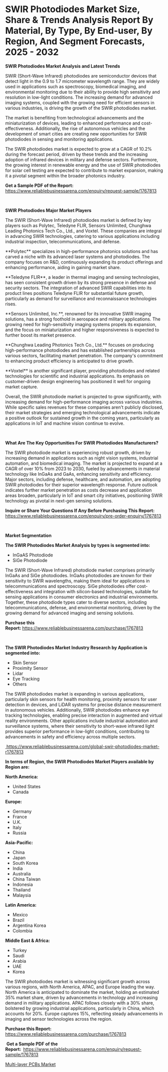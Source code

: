 <p><h1>SWIR Photodiodes Market Size, Share & Trends Analysis Report By Material, By Type, By End-user, By Region, And Segment Forecasts, 2025 - 2032</h1></p><p><strong>SWIR Photodiodes Market Analysis and Latest Trends</strong></p>
<p><p>SWIR (Short-Wave Infrared) photodiodes are semiconductor devices that detect light in the 0.9 to 1.7 micrometer wavelength range. They are widely used in applications such as spectroscopy, biomedical imaging, and environmental monitoring due to their ability to provide high sensitivity and resolution in low-light conditions. The increasing demand for advanced imaging systems, coupled with the growing need for efficient sensors in various industries, is driving the growth of the SWIR photodiodes market.</p><p>The market is benefiting from technological advancements and the miniaturization of devices, leading to enhanced performance and cost-effectiveness. Additionally, the rise of autonomous vehicles and the development of smart cities are creating new opportunities for SWIR photodiodes in sensing and monitoring applications. </p><p>The SWIR photodiodes market is expected to grow at a CAGR of 10.2% during the forecast period, driven by these trends and the increasing adoption of infrared devices in military and defense sectors. Furthermore, the growing interest in renewable energy and the use of SWIR photodiodes for solar cell testing are expected to contribute to market expansion, making it a pivotal segment within the broader photonics industry.</p></p>
<p><strong>Get a Sample PDF of the Report:&nbsp;</strong> <a href="https://www.reliablebusinessarena.com/enquiry/request-sample/1767813?utm_campaign=2231&utm_medium=2&utm_source=Github&utm_content=ia&utm_term=13022025&utm_id=swir-photodiodes">https://www.reliablebusinessarena.com/enquiry/request-sample/1767813</a></p>
<p>&nbsp;</p>
<p><strong>SWIR Photodiodes Major Market Players</strong></p>
<p><p>The SWIR (Short-Wave Infrared) photodiodes market is defined by key players such as Polytec, Teledyne FLIR, Sensors Unlimited, Chunghwa Leading Photonics Tech Co., Ltd., and Voxtel. These companies are integral in advancing SWIR technologies, catering to various applications including industrial inspection, telecommunications, and defense.</p><p>**Polytec** specializes in high-performance photonics solutions and has carved a niche with its advanced laser systems and photodiodes. The company focuses on R&D, continuously expanding its product offerings and enhancing performance, aiding in gaining market share.</p><p>**Teledyne FLIR**, a leader in thermal imaging and sensing technologies, has seen consistent growth driven by its strong presence in defense and security sectors. The integration of advanced SWIR capabilities into its product lines positions Teledyne FLIR for substantial future growth, particularly as demand for surveillance and reconnaissance technologies rises.</p><p>**Sensors Unlimited, Inc.**, renowned for its innovative SWIR imaging solutions, has a strong foothold in aerospace and military applications. The growing need for high-sensitivity imaging systems propels its expansion, and the focus on miniaturization and higher responsiveness is expected to further boost its market presence.</p><p>**Chunghwa Leading Photonics Tech Co., Ltd.** focuses on producing high-performance photodiodes and has established partnerships across various sectors, facilitating market penetration. The company's commitment to enhancing product efficiency is anticipated to drive growth.</p><p>**Voxtel** is another significant player, providing photodiodes and related technologies for scientific and industrial applications. Its emphasis on customer-driven design engineering has positioned it well for ongoing market capture.</p><p>Overall, the SWIR photodiode market is projected to grow significantly, with increasing demand for high-performance imaging across various industries. While specific sales revenues for these companies aren't publicly disclosed, their market strategies and emerging technological advancements indicate a positive outlook for sustained growth in the coming years, particularly as applications in IoT and machine vision continue to evolve.</p></p>
<p>&nbsp;</p>
<p><strong>What Are The Key Opportunities For SWIR Photodiodes Manufacturers?</strong></p>
<p><p>The SWIR photodiode market is experiencing robust growth, driven by increasing demand in applications such as night vision systems, industrial automation, and biomedical imaging. The market is projected to expand at a CAGR of over 10% from 2023 to 2030, fueled by advancements in material technology like InGaAs and GaAs, enhancing sensitivity and efficiency. Major sectors, including defense, healthcare, and automation, are adopting SWIR photodiodes for their superior wavelength response. Future outlook indicates further market penetration as costs decrease and application areas broaden, particularly in IoT and smart city initiatives, positioning SWIR technology as pivotal in next-gen sensing solutions.</p></p>
<p><strong>Inquire or Share Your Questions If Any Before Purchasing This Report:</strong> <a href="https://www.reliablebusinessarena.com/enquiry/pre-order-enquiry/1767813?utm_campaign=2231&utm_medium=2&utm_source=Github&utm_content=ia&utm_term=13022025&utm_id=swir-photodiodes">https://www.reliablebusinessarena.com/enquiry/pre-order-enquiry/1767813</a></p>
<p>&nbsp;</p>
<p><strong>Market Segmentation</strong></p>
<p><strong>The SWIR Photodiodes Market Analysis by types is segmented into:</strong></p>
<p><ul><li>InGaAS Photodiode</li><li>SiGe Photodiode</li></ul></p>
<p><p>The SWIR (Short-Wave Infrared) photodiode market comprises primarily InGaAs and SiGe photodiodes. InGaAs photodiodes are known for their sensitivity to SWIR wavelengths, making them ideal for applications in telecommunications and spectroscopy. SiGe photodiodes offer cost-effectiveness and integration with silicon-based technologies, suitable for sensing applications in consumer electronics and industrial environments. Together, these photodiode types cater to diverse sectors, including telecommunications, defense, and environmental monitoring, driven by the growing demand for advanced imaging and sensing solutions.</p></p>
<p><strong>Purchase this Report:&nbsp;</strong><a href="https://www.reliablebusinessarena.com/purchase/1767813?utm_campaign=2231&utm_medium=2&utm_source=Github&utm_content=ia&utm_term=13022025&utm_id=swir-photodiodes">https://www.reliablebusinessarena.com/purchase/1767813</a></p>
<p>&nbsp;</p>
<p><strong>The SWIR Photodiodes Market Industry Research by Application is segmented into:</strong></p>
<p><ul><li>Skin Sensor</li><li>Proximity Sensor</li><li>Lidar</li><li>Eye Tracking</li><li>Others</li></ul></p>
<p><p>The SWIR photodiodes market is expanding in various applications, particularly skin sensors for health monitoring, proximity sensors for user detection in devices, and LiDAR systems for precise distance measurement in autonomous vehicles. Additionally, SWIR photodiodes enhance eye tracking technologies, enabling precise interaction in augmented and virtual reality environments. Other applications include industrial automation and surveillance systems, where their sensitivity to short-wave infrared light provides superior performance in low-light conditions, contributing to advancements in safety and efficiency across multiple sectors.</p></p>
<p><a href="https://www.reliablebusinessarena.com/global-swir-photodiodes-market-r1767813?utm_campaign=2231&utm_medium=2&utm_source=Github&utm_content=ia&utm_term=13022025&utm_id=swir-photodiodes">&nbsp;https://www.reliablebusinessarena.com/global-swir-photodiodes-market-r1767813</a></p>
<p><strong>In terms of Region, the SWIR Photodiodes Market Players available by Region are:</strong></p>
<p>
    <p> <strong> North America: </strong>
        <ul>
            <li>United States</li>
            <li>Canada</li>
        </ul>
        </p> 
    <p> <strong> Europe: </strong>
        <ul>
            <li>Germany</li>
            <li>France</li>
            <li>U.K.</li>
            <li>Italy</li>
            <li>Russia</li>
        </ul>
        </p> 
    <p> <strong> Asia-Pacific: </strong>
        <ul>
            <li>China</li>
            <li>Japan</li>
            <li>South Korea</li>
            <li>India</li>
            <li>Australia</li>
            <li>China Taiwan</li>
            <li>Indonesia</li>
            <li>Thailand</li>
            <li>Malaysia</li>
        </ul>
        </p> 
    <p> <strong> Latin America: </strong>
        <ul>
            <li>Mexico</li>
            <li>Brazil</li>
            <li>Argentina Korea</li>
            <li>Colombia</li>
        </ul>
        </p> 
    <p> <strong> Middle East & Africa: </strong>
        <ul>
            <li>Turkey</li>
            <li>Saudi</li>
            <li>Arabia</li>
            <li>UAE</li>
            <li>Korea</li>
        </ul>
    </p>
    </p>
<p><p>The SWIR photodiodes market is witnessing significant growth across various regions, with North America, APAC, and Europe leading the way. North America is anticipated to dominate the market, holding an estimated 35% market share, driven by advancements in technology and increasing demand in military applications. APAC follows closely with a 30% share, bolstered by growing industrial applications, particularly in China, which accounts for 20%. Europe captures 15%, reflecting steady advancements in imaging and sensor technologies across the region.</p></p>
<p><strong>Purchase this Report: </strong><a href="https://www.reliablebusinessarena.com/purchase/1767813?utm_campaign=2231&utm_medium=2&utm_source=Github&utm_content=ia&utm_term=13022025&utm_id=swir-photodiodes">https://www.reliablebusinessarena.com/purchase/1767813</a></p>
<p>&nbsp;<strong>Get a Sample PDF of the Report:&nbsp;&nbsp;</strong><a href="https://www.reliablebusinessarena.com/enquiry/request-sample/1767813?utm_campaign=2231&utm_medium=2&utm_source=Github&utm_content=ia&utm_term=13022025&utm_id=swir-photodiodes">https://www.reliablebusinessarena.com/enquiry/request-sample/1767813</a></p>
<p><strong></strong></p>
<p><p><a href="https://github.com/abbislposival/Market-Research-Report-List-1/blob/main/multi-layer-pcbs-market.md?utm_campaign=2231&utm_medium=2&utm_source=Github&utm_content=ia&utm_term=13022025&utm_id=swir-photodiodes">Multi-layer PCBs Market</a></p></p>